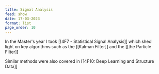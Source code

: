```yaml
---
title: Signal Analysis
feed: show
date: 17-03-2023
format: list
page_order: 10
---
```



In the Master's year I took [[4F7 - Statistical Signal Analysis]] which shed light on key algorithms such as the [[Kalman Filter]] and the [[the Particle Filter]]

Similar methods were also covered in [[4F10: Deep Learning and Structure Data]]

